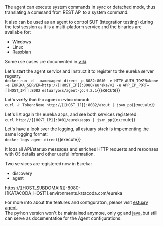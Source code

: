 The agent can execute system commands in sync or detached mode, thus translating a command from REST API to a system command.

It also can be used as an agent to control SUT (integration testing) during the test session as it is a multi-platform service and the binaries are available for:
- Windows
- Linux
- Raspbian

Some use cases are documented in [wiki](https://github.com/estuaryoss/estuary-agent/wiki).

Let's start the agent service and instruct it to register to the eureka server registry:  
`docker run -d --name=agent-direct -p 8082:8080 -e HTTP_AUTH_TOKEN=None -e EUREKA_SERVER=http://[[HOST_IP]]:8080/eureka/v2 -e APP_IP_PORT=[[HOST_IP]]:8082 estuaryoss/agent-go:4.2.1`{{execute}}

Let's verify that the agent service started:  
`curl -H Token:None http://[[HOST_IP]]:8082/about | json_pp`{{execute}} 

Let's list again the eureka apps, and see both services registered:  
`curl http://[[HOST_IP]]:8081/eurekaapps | json_pp`{{execute}}

Let's have a look over the logging, all estuary stack is implementing the same logging format:  
`docker logs agent-direct`{{execute}}  

It logs all API/startup messages and enriches HTTP requests and responses with OS details and other useful information.  

Two services are registered now in Eureka:
 - discovery
 - agent
 
https://[[HOST_SUBDOMAIN]]-8080-[[KATACODA_HOST]].environments.katacoda.com/eureka

For more info about the features and configuration, please visit [estuary agent](https://github.com/estuaryoss/estuary-agent).  
The python version won't be maintained anymore, only [go](https://github.com/estuaryoss/estuary-agent-go) and [java](https://github.com/estuaryoss/estuary-agent-java), but still can serve as documentation for the Agent configurations.
